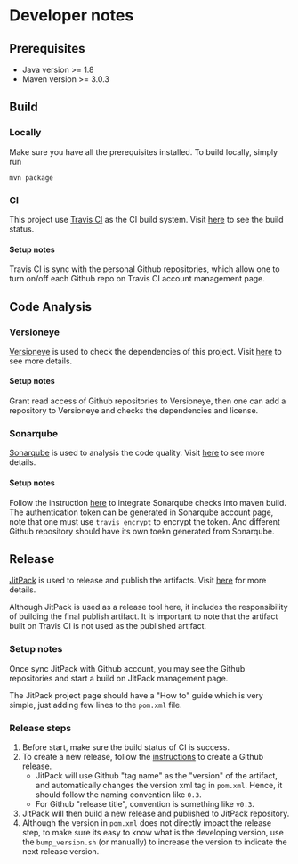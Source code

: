 # Developer notes

## Prerequisites
  * Java version >= 1.8
  * Maven version >= 3.0.3

## Build
### Locally

Make sure you have all the prerequisites installed.
To build locally, simply run 

```
mvn package
```

### CI

This project use [Travis CI](https://travis-ci.org/) as the CI build system. 
Visit [here](https://travis-ci.org/scw1109/dimensional-config) to see the build status.
 
#### Setup notes

Travis CI is sync with the personal Github repositories, 
which allow one to turn on/off each Github repo on Travis CI account management page.

## Code Analysis

### Versioneye

[Versioneye](https://www.versioneye.com/) is used to check the dependencies of this project.
Visit [here](https://www.versioneye.com/user/projects/584d185fbcc3a2004edfbe4b) to see more details.

#### Setup notes

Grant read access of Github repositories to Versioneye, 
then one can add a repository to Versioneye and checks the dependencies and license.

### Sonarqube

[Sonarqube](https://sonarqube.com/) is used to analysis the code quality.
Visit [here](https://sonarqube.com/dashboard?id=com.github.scw1109%3Adimensional-config) to see more details.

#### Setup notes

Follow the instruction [here](https://docs.travis-ci.com/user/sonarqube/#SonarQube-Scanner-for-Maven) to integrate Sonarqube checks into maven build.
The authentication token can be generated in Sonarqube account page, 
note that one must use ```travis encrypt``` to encrypt the token. And different Github repository should have its own toekn generated from Sonarqube.

## Release

[JitPack](https://jitpack.io/) is used to release and publish the artifacts.
Visit [here](https://jitpack.io/#scw1109/dimensional-config) for more details.

Although JitPack is used as a release tool here, 
it includes the responsibility of building the final publish artifact.
It is important to note that the artifact built on Travis CI is not used as the published artifact.

### Setup notes

Once sync JitPack with Github account, 
you may see the Github repositories and start a build on JitPack management page.

The JitPack project page should have a "How to" guide which is very simple, just adding few lines to the ```pom.xml```
 file.
 
### Release steps

 1. Before start, make sure the build status of CI is success.
 1. To create a new release, follow the [instructions](https://github.com/blog/1547-release-your-software) to create a Github release.
    * JitPack will use Github "tag name" as the "version" of the artifact, 
    and automatically changes the version xml tag in ```pom.xml```. 
    Hence, it should follow the naming convention like ```0.3```.
    * For Github "release title", convention is something like ```v0.3```.     
 1. JitPack will then build a new release and published to JitPack repository.
 1. Although the version in ```pom.xml``` does not directly impact the release step,
 to make sure its easy to know what is the developing version, 
 use the ```bump_version.sh``` (or manually) to increase the version to indicate the next release version.
  